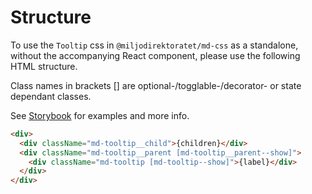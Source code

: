 # Structure

To use the `Tooltip` css in `@miljodirektoratet/md-css` as a standalone, without the accompanying React component, please use the following HTML structure.

Class names in brackets [] are optional-/togglable-/decorator- or state dependant classes.

See [Storybook](https://miljodir.github.io/md-components) for examples and more info.

```html
<div>
  <div className="md-tooltip__child">{children}</div>
  <div className="md-tooltip__parent [md-tooltip__parent--show]">
    <div className="md-tooltip [md-tooltip--show]">{label}</div>
  </div>
</div>
```

